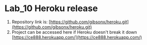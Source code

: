 # Lab_10 Heroku release
1. Repository link is: [https://github.com/gibsonx/heroku.git](https://github.com/gibsonx/heroku.git)
2. Project can be accessed here if Heroku doesn't break it down [https://ce888.herokuapp.com/](https://ce888.herokuapp.com/)